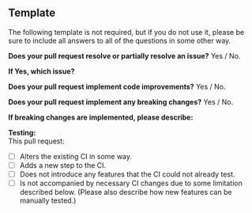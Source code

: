 ## Template
The following template is not required, but if you do not use it, please be sure to include all answers to all of the questions in some other way.

**Does your pull request resolve or partially resolve an issue?** 
Yes / No.

**If Yes, which issue?** 

**Does your pull request implement code improvements?**
Yes / No.

**Does your pull request implement any breaking changes?**
Yes / No.

**If breaking changes are implemented, please describe:**

**Testing:**  
This pull request:
- [ ] Alters the existing CI in some way.
- [ ] Adds a new step to the CI.
- [ ] Does not introduce any features that the CI could not already test.
- [ ] Is not accompanied by necessary CI changes due to some limitation described below. (Please also describe how new features can be manually tested.)
